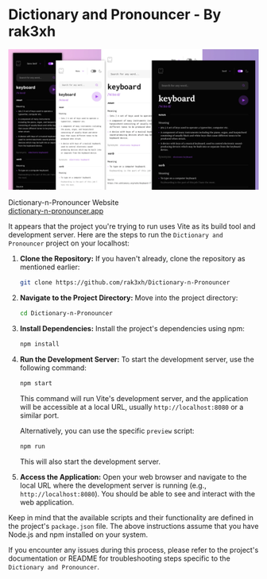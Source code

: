 # Dictionary and Pronouncer - By rak3xh

![Screenshot](./screenshot.webp)
 
Dictionary-n-Pronouncer Website <br/>
  <a href="https://incredible-torrone-c19f4f.netlify.app/" target="_blank">dictionary-n-pronouncer.app</a>

It appears that the project you're trying to run uses Vite as its build tool and development server. Here are the steps to run the `Dictionary and Pronouncer` project on your localhost:

1. **Clone the Repository:**
   If you haven't already, clone the repository as mentioned earlier:

   ```sh
   git clone https://github.com/rak3xh/Dictionary-n-Pronouncer
   ```

2. **Navigate to the Project Directory:**
   Move into the project directory:

   ```sh
   cd Dictionary-n-Pronouncer
   ```

3. **Install Dependencies:**
   Install the project's dependencies using npm:

   ```sh
   npm install
   ```

4. **Run the Development Server:**
   To start the development server, use the following command:

   ```sh
   npm start
   ```

   This command will run Vite's development server, and the application will be accessible at a local URL, usually `http://localhost:8080` or a similar port.

   Alternatively, you can use the specific `preview` script:

   ```sh
   npm run
   ```

   This will also start the development server.

5. **Access the Application:**
   Open your web browser and navigate to the local URL where the development server is running (e.g., `http://localhost:8080`). You should be able to see and interact with the web application.

Keep in mind that the available scripts and their functionality are defined in the project's `package.json` file. The above instructions assume that you have Node.js and npm installed on your system.

If you encounter any issues during this process, please refer to the project's documentation or README for troubleshooting steps specific to the `Dictionary and Pronouncer`.
